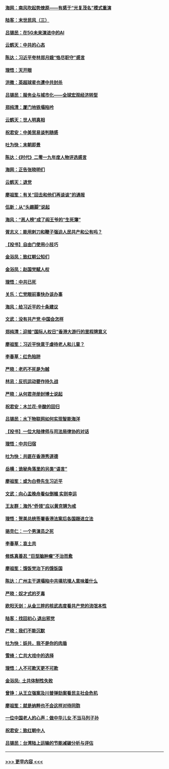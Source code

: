 #### [海网：南风吹起势燎原——有感于“光复茂名”模式重演](../pages/nsc993/n11732308.md?t=12200811) 
#### [陆客：末世民风（三）](../pages/nsc993/n11732211.md?t=12200811) 
#### [吕锡民：在5G未来演进中的AI](../pages/nsc993/n11730010.md?t=12200811) 
#### [云鹤天：中共的心态](../pages/nsc993/n11729906.md?t=12200811) 
#### [陈达：习近平夸林郑月娥“恪尽职守”感言](../pages/nsc993/n11729881.md?t=12200811) 
#### [理悟：天开眼](../pages/nsc993/n11729699.md?t=12200811) 
#### [洪微：英超球星也遭中共封杀](../pages/nsc993/n11727243.md?t=12200811) 
#### [吕锡民：服务业与城市化——全球宏观经济转型](../pages/nsc993/n11725845.md?t=12200811) 
#### [郑纯清：厦门地铁塌陷吟](../pages/nsc993/n11725813.md?t=12200811) 
#### [云鹤天：世人明真相](../pages/nsc993/n11725621.md?t=12200811) 
#### [祝君安：中美贸易谈判随感](../pages/nsc993/n11725609.md?t=12200811) 
#### [吐为快：末朝即景](../pages/nsc993/n11723365.md?t=12200811) 
#### [陈达：《时代》二零一九年度人物评选感言](../pages/nsc993/n11723337.md?t=12200811) 
#### [海网：正告张晓明们](../pages/nsc993/n11723228.md?t=12200811) 
#### [云鹤天：退党](../pages/nsc993/n11723056.md?t=12200811) 
#### [廖祖笙：有关“回去和他们再谈谈”的通报](../pages/nsc993/n11722442.md?t=12200811) 
#### [伍新：从“头踢脚”说起](../pages/nsc993/n11722429.md?t=12200811) 
#### [海风：“恶人榜”成了阎王爷的“生死簿”](../pages/nsc993/n11722272.md?t=12200811) 
#### [胥志义：能用剌刀和鞭子强迫人民共产和公有吗？](../pages/nsc993/n11720569.md?t=12200811) 
#### [【投书】自由门使用小技巧](../pages/nsc993/n11720180.md?t=12200811) 
#### [金浴凤：致红朝公知们](../pages/nsc993/n11720563.md?t=12200811) 
#### [金浴凤：赵国党赋人权](../pages/nsc993/n11720533.md?t=12200811) 
#### [理悟：中共已死](../pages/nsc993/n11720233.md?t=12200811) 
#### [关乐：亡党眼前事快办该办事](../pages/nsc993/n11719160.md?t=12200811) 
#### [海风：给习近平的十条建议](../pages/nsc993/n11717616.md?t=12200811) 
#### [文武：没有共产党 中国会怎样](../pages/nsc993/n11717584.md?t=12200811) 
#### [郑纯清：迎接“国际人权日”香港大游行的里程牌意义](../pages/nsc993/n11717417.md?t=12200811) 
#### [廖祖笙：习近平快意于虐待老人和儿童？](../pages/nsc993/n11715313.md?t=12200811) 
#### [李春草：红色陷阱](../pages/nsc993/n11715029.md?t=12200811) 
#### [严晓：老朽不死是为贼](../pages/nsc993/n11712910.md?t=12200811) 
#### [林忌：反抗运动要作持久战](../pages/nsc993/n11712623.md?t=12200811) 
#### [严晓：从何君尧册封博士说起](../pages/nsc993/n11712465.md?t=12200811) 
#### [祝君安：木兰花·辛酸的回归](../pages/nsc993/n11712381.md?t=12200811) 
#### [吕锡民：水下物联网如何实现智能海洋](../pages/nsc993/n11711158.md?t=12200811) 
#### [【投书】一位大陆律师与司法局律协的对话](../pages/nsc993/n11709675.md?t=12200811) 
#### [理悟：中共归宿](../pages/nsc993/n11710059.md?t=12200811) 
#### [吐为快：共匪在香港秀道德](../pages/nsc993/n11709979.md?t=12200811) 
#### [岳横：诡秘角落里的另类“语言”](../pages/nsc993/n11709792.md?t=12200811) 
#### [廖祖笙：或为白卷先生习近平](../pages/nsc993/n11708330.md?t=12200811) 
#### [文武：向心孟晚舟看似倒楣 实则幸运](../pages/nsc993/n11708236.md?t=12200811) 
#### [王友群：海外“侨领”应以黄克锵为戒](../pages/nsc993/n11706176.md?t=12200811) 
#### [理悟：贺美总统签署香港法案后各国跟进立法](../pages/nsc993/n11706853.md?t=12200811) 
#### [骆克仁：一个男演员之死](../pages/nsc993/n11706677.md?t=12200811) 
#### [李春草：哀土共](../pages/nsc993/n11706255.md?t=12200811) 
#### [修炼真善忍 “巨型脑肿瘤”不治而愈](../pages/nsc993/n11705340.md?t=12200811) 
#### [廖祖笙：饿饭党治下的饿饭国](../pages/nsc993/n11705085.md?t=12200811) 
#### [陈达：广州主干道塌陷中共填坑埋人意味着什么](../pages/nsc993/n11705046.md?t=12200811) 
#### [严晓：奴才式的歹毒](../pages/nsc993/n11704826.md?t=12200811) 
#### [欧阳天剑：从金三胖的核武态度看共产党的流氓本性](../pages/nsc993/n11702238.md?t=12200811) 
#### [陆客：找回初心 退出邪党](../pages/nsc993/n11702213.md?t=12200811) 
#### [严晓：我们不能沉默](../pages/nsc993/n11702110.md?t=12200811) 
#### [吐为快：妖共，我不是你的肉盾](../pages/nsc993/n11701366.md?t=12200811) 
#### [雪绮：亡共大戏中的选择](../pages/nsc993/n11699922.md?t=12200811) 
#### [理悟：人不可欺天更不可欺](../pages/nsc993/n11699657.md?t=12200811) 
#### [金浴凤:  土共体制性失败](../pages/nsc993/n11699361.md?t=12200811) 
#### [曾铮：从王立强案及川普弹劾案看民主社会危机](../pages/nsc993/n11699318.md?t=12200811) 
#### [廖祖笙：就是纳粹也不会这样对待同胞](../pages/nsc993/n11697658.md?t=12200811) 
#### [一位中国老人的心声：做中华儿女 不当马列子孙](../pages/nsc993/n11697525.md?t=12200811) 
#### [祝君安：致红朝中人](../pages/nsc993/n11697518.md?t=12200811) 
#### [吕锡民：台湾陆上运输的节能减碳分析与评估](../pages/nsc993/n11694983.md?t=12200811) 

----
#### [ >>> 更早内容 <<< ](../indexes/nsc993-earlier.md)
